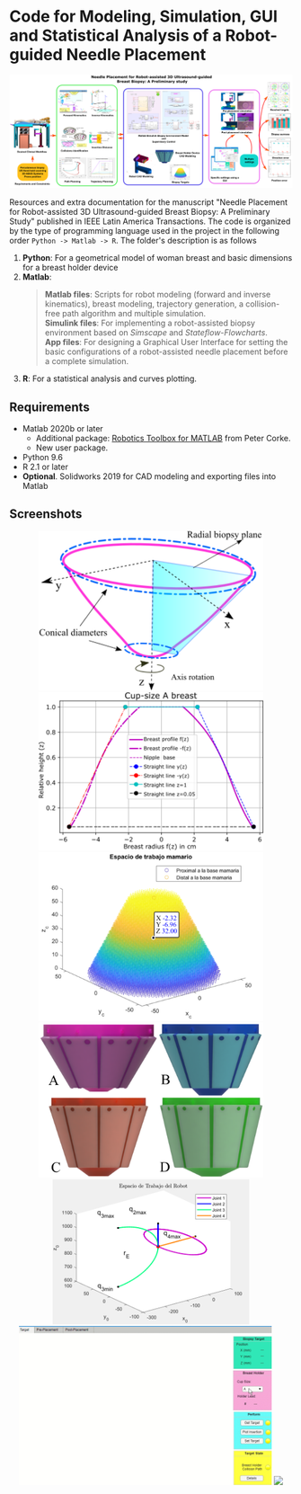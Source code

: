 # Code for Modeling, Simulation, GUI and Statistical Analysis of a Robot-guided Needle Placement

![Graphical abstract](/ReadmeFiles/GraphicalAbstract.png)

Resources and extra documentation for the manuscript "Needle Placement for Robot-assisted 3D Ultrasound-guided Breast Biopsy: A Preliminary Study" published in IEEE Latin America Transactions. The code is organized by the type of programming language used in the project in the following order `Python -> Matlab -> R`. The folder's description is as follows

1. **Python**: For a geometrical model of woman breast and basic dimensions for a breast holder device         
2. **Matlab**: 
    > **Matlab files**: Scripts for robot modeling (forward and inverse kinematics), breast modeling, trajectory generation, a collision-free path algorithm and multiple simulation.  
    > **Simulink files**: For implementing a robot-assisted biopsy environment based on *Simscape* and *Stateflow-Flowcharts*.  
    > **App files**: For designing a Graphical User Interface for setting the basic configurations of a robot-assisted needle placement before a complete simulation.
3. **R**: For a statistical analysis and curves plotting.

## Requirements
- Matlab 2020b or later
  - Additional package: [Robotics Toolbox for MATLAB](https://petercorke.com/toolboxes/robotics-toolbox/) from Peter Corke.
  - New user package.
- Python 9.6
- R 2.1 or later
- **Optional**. Solidworks 2019 for CAD modeling and exporting files into Matlab

## Screenshots

<div id="header" align="center">
  <img src="ReadmeFiles\holderConcept.png" width="400"/>
  <img src="ReadmeFiles\breastAHolderProfile.png" width="400"/>
</div>

<div id="header" align="center">
  <img src="ReadmeFiles\breastWorkspace.png" width="400"/>
  <img src="ReadmeFiles\breastHolders.png" width="400"/>
  <img src="ReadmeFiles\robotJoinLimits.png" width="350"/>
  <img src="ReadmeFiles\insertionSelection1.gif" width="450"/>
  <img src="ReadmeFiles\biopsySimulation.gif" width="400"/>
</div>